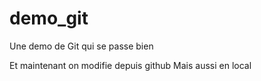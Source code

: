 # demo_git
Une demo de Git qui se passe bien

Et maintenant on modifie depuis github
Mais aussi en local

